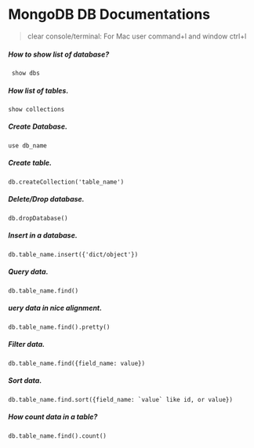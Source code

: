 # MongoDB DB Documentations 

> clear console/terminal: For Mac user command+l and window ctrl+l

##### How to show list of database?
``` show dbs```

##### How list of tables.
```show collections```

##### Create Database.
```use db_name```

##### Create table.
```db.createCollection('table_name')```

##### Delete/Drop database.
```db.dropDatabase()```

##### Insert in a database.
```db.table_name.insert({'dict/object'})```

##### Query data.
```db.table_name.find()```

##### uery data in nice alignment.
```db.table_name.find().pretty()```

##### Filter data.
```db.table_name.find({field_name: value})```

##### Sort data.
```db.table_name.find.sort({field_name: `value` like id, or value})```

##### How count data in a table?
```db.table_name.find().count()```